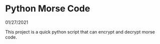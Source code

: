 # Python Morse Code
01/27/2021

This project is a quick python script that can encrypt and decrypt morse code.
